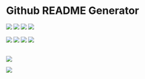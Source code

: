 # Github README Generator


![](https://img.shields.io/github/languages/top/hetsonii/GithubGen)
![](https://img.shields.io/github/repo-size/hetsonii/GithubGen)
![](https://img.shields.io/github/contributors/hetsonii/GithubGen)
![](https://img.shields.io/github/commit-activity/w/hetsonii/GithubGen)
<br />
<br />
![](https://img.shields.io/badge/javascript-100000?style=for-the-badge&logo=javascript&logoColor=white&labelColor=black&color=F7DF1E)
![](https://img.shields.io/badge/Reactjs-100000?style=for-the-badge&logo=react&logoColor=white&labelColor=black&color=61DAFB)
![](https://img.shields.io/badge/markdown-100000?style=for-the-badge&logo=markdown&logoColor=white&labelColor=black&color=000000)
![](https://img.shields.io/badge/CSS-100000?style=for-the-badge&logo=css3&logoColor=white&labelColor=black&color=1572B6)
<br />
<br />
<br />
![](http://ForTheBadge.com/images/badges/built-with-love.svg)

<a href="https://github.com/hetsonii/GithubGen/graphs/contributors">
  <img src="https://contrib.rocks/image?repo=hetsonii/GithubGen" />
</a>
